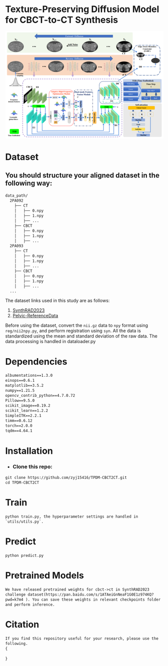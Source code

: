 
# Texture-Preserving Diffusion Model for CBCT-to-CT Synthesis
![flow chart](./figure/flowchart.png)



# Dataset
## You should structure your aligned dataset in the following way:
```
data_path/
  2PA092
    ├── CT
    │   ├── 0.npy
    │   ├── 1.npy
    │   ├── ...
    ├── CBCT
    │   ├── 0.npy
    │   ├── 1.npy
    │   ├── ...
  2PA093
    ├── CT
    │   ├── 0.npy
    │   ├── 1.npy
    │   ├── ...
    ├── CBCT
    │   ├── 0.npy
    │   ├── 1.npy
    │   ├── ...
  ...

```

The dataset links used in this study are as follows:
1. [SynthRAD2023](https://synthrad2023.grand-challenge.org/)
2. [Pelvic-ReferenceData](https://wiki.cancerimagingarchive.net/display/Public/Pelvic-ReferenceData)



Before using the dataset, convert the `nii.gz` data to `npy` format using `reg/nii2npy.py`, and perform registration using `syn`. 
All the data is standardized using the mean and standard deviation of the raw data. The data processing is handled in dataloader.py  


# Dependencies
```
albumentations==1.3.0
einops==0.6.1
matplotlib==3.5.2
numpy==1.21.5
opencv_contrib_python==4.7.0.72
Pillow==9.5.0
scikit_image==0.19.2
scikit_learn==1.2.2
SimpleITK==2.2.1
timm==0.6.12
torch==2.0.0
tqdm==4.64.1
```
# Installation
* ### Clone this repo:
```
git clone https://github.com/zyj15416/TPDM-CBCT2CT.git
cd TPDM-CBCT2CT
```

# Train
```
python train.py, the hyperparameter settings are handled in `utils/utils.py`.
```
# Predict
```
python predict.py
```

# Pretrained Models
```
We have released pretrained weights for cbct->ct in SynthRAD2023 challenge dataset(https://pan.baidu.com/s/1ATAeiGnNeaF1G0E1z974KQ?pwd=k7m4 ). You can save these weights in relevant checkpoints folder and perform inference.
```

# Citation
```
If you find this repository useful for your research, please use the following.
{

}
```

